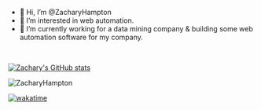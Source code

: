 - 👋 Hi, I’m @ZacharyHampton
- 👀 I’m interested in web automation.
- 🌱 I’m currently working for a data mining company & building some web automation software for my company.

<br>

[![Zachary's GitHub stats](https://github-readme-stats.vercel.app/api?username=ZacharyHampton&count_private=true&show_icons=true&theme=dark)](https://github.com/anuraghazra/github-readme-stats)

<img src="https://komarev.com/ghpvc/?username=ZacharyHampton&label=Profile%20views&color=000000&style=flat" alt="ZacharyHampton" />

[![wakatime](https://wakatime.com/badge/user/759d97e2-6f99-4fa8-baf8-177ba3fa46cd.svg)](https://wakatime.com/@759d97e2-6f99-4fa8-baf8-177ba3fa46cd)

